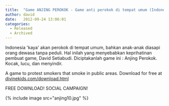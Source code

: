 ```yaml
---
title:  "Game ANJING PEROKOK - Game anti perokok di tempat umum (Indonesia - English)"
author: david
date:   2012-09-24 13:06:01
categories:
  - Released
  - Archived
---
```


Indonesia 'kaya' akan perokok di tempat umum, bahkan anak-anak diasapi orang dewasa tanpa peduli. Hal inilah yang menyebabkan keprihatinan pembuat game, David Setiabudi. Diciptakanlah game ini : Anjing Perokok. Kocak, lucu, dan menyindir.

A game to protest smokers that smoke in public areas. Download for free at [divinekids.com/download.html]()

FREE DOWNLOAD! SOCIAL CAMPAIGN!

{% include image src="anjing10.jpg" %}

<!--
Ini adalah akrtikel migrasi dari:
http://divinekids.forblogger.com/Divinekids-Blog-b1/Game-ANJING-PEROKOK-Game-anti-perokok-di-tempat-umum-Indonesia-English-b1-p5.htm
 -->
